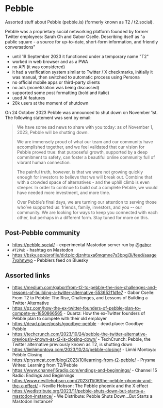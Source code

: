 # Pebble

Assorted stuff about Pebble (pebble.is) (formerly known as T2 / t2.social).

Pebble was a proprietary social networking platform founded by former Twitter employees: Sarah Oh and Gabor Cselle. Describing itself as "a public square - a source for up-to-date, short-form information, and friendly conversations"

- until 19 September 2023 it functioned under a temporary name "T2"
- worked in web browser and as a PWA
- no API (it was considered)
- it had a verification system similar to Twitter / X checkmarks, initially it was manual, then switched to automatic process using Persona
- no official mobile apps or third-party clients
- no ads (monetization was being discussed)
- supported some post formatting (bold and italic)
- used AI features
- 20k users at the moment of shutdown

On 24 October 2023 Pebble was announced to shut down on November 1st. The following statement was sent by email:

> We have some sad news to share with you today: as of November 1, 2023, Pebble will be shutting down.
>
> We are immensely proud of what our team and our community have accomplished together, and we feel validated that our vision for Pebble proved true: that purposeful growth, supported by a deep commitment to safety, can foster a beautiful online community full of vibrant human connection.
>
> The painful truth, however, is that we were not growing quickly enough for investors to believe that we will break out. Combine that with a crowded space of alternatives - and the uphill climb is even steeper. In order to continue to build out a complete Pebble, we would have needed more investment, and more time.
>
> Over Pebble’s final days, we are turning our attention to serving those who’ve supported us: friends, family, investors, and you -- our community. We are looking for ways to keep you connected with each other, but perhaps in a different form. Stay tuned for more on this.

## Post-Pebble community

- https://pebble.social/ - experimental Mastodon server run by [@gabor](https://pebble.social/@gabor)
- `#T2Pub` - hashtag on Mastodon
- https://bsky.app/profile/did:plc:djznhtuxa6mqmne7s3bpgj3i/feed/aaage7yxhnwyo - Pebblers feed on Bluesky

## Assorted links

- https://medium.com/gabor/from-t2-to-pebble-the-rise-challenges-and-lessons-of-building-a-twitter-alternative-553652f1d1e7 - Gabor Cselle: From T2 to Pebble: The Rise, Challenges, and Lessons of Building a Twitter Alternative
- https://qz.com/how-the-ex-twitter-founders-of-pebble-plan-to-compete-w-1850866565 - Quartz: How the ex-Twitter founders of Pebble plan to compete with their old employer
- https://dead.place/posts/goodbye-pebble - dead.place: Goodbye Pebble
- https://techcrunch.com/2023/10/24/pebble-the-twitter-alternative-previously-known-as-t2-is-closing-down/ - TechCrunch: Pebble, the Twitter alternative previously known as T2, is shutting down
- https://limhimontoya.com/2023/10/24/pebble-closing/ - Limhi Montoya: Pebble Closing
- https://prysmcat.com/blog/2023/10/learning-from-t2-pebble/ - Prysma Writes: Learning from T2/Pebble
- https://www.channel15radio.com/endings-and-beginnings/ - Channel 15 Radio: Endings and Beginnings
- https://www.nevillehobson.com/2023/11/06/the-pebble-phoenix-and-the-x-effect/ - Neville Hobson: The Pebble phoenix and the X effect
- https://wedistribute.org/2023/11/pebble-shuts-down-but-starts-a-mastodon-instance/ - We Distribute: Pebble Shuts Down…But Starts a Mastodon Instance? 
